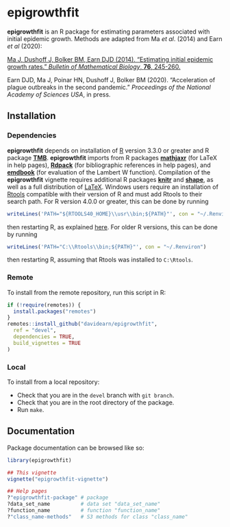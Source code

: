 # epigrowthfit

**epigrowthfit** is an R package for estimating parameters associated with
initial epidemic growth. Methods are adapted from Ma *et al*. (2014)
and Earn *et al* (2020):

[Ma J, Dushoff J, Bolker BM, Earn DJD (2014). “Estimating initial epidemic growth rates.” *Bulletin of Mathematical Biology*, **76**, 245-260.](https://davidearn.mcmaster.ca/publications/MaEtAl2014)

Earn DJD, Ma J, Poinar HN, Dushoff J, Bolker BM (2020). “Acceleration of plague outbreaks in the second pandemic.” *Proceedings of the National Academy of Sciences USA*, in press.

## Installation

### Dependencies

**epigrowthfit** depends on installation of
[R](https://www.r-project.org/) version 3.3.0 or greater and
R package [**TMB**](https://CRAN.R-project.org/package=TMB).
**epigrowthfit** imports from R packages
[**mathjaxr**](https://CRAN.R-project.org/package=mathjaxr)
(for LaTeX in help pages),
[**Rdpack**](https://CRAN.R-project.org/package=Rdpack)
(for bibliographic references in help pages), and
[**emdbook**](https://CRAN.R-project.org/package=emdbook)
(for evaluation of the Lambert W function).
Compilation of the **epigrowthfit** vignette requires
additional R packages
[**knitr**](https://CRAN.R-project.org/package=knitr) and
[**shape**](https://CRAN.R-project.org/package=shape),
as well as a full distribution of
[LaTeX](https://www.latex-project.org/).
Windows users require an installation of
[Rtools](https://cran.r-project.org/bin/windows/Rtools/)
compatible with their version of R and must add Rtools
to their search path. For R version 4.0.0 or greater,
this can be done by running

```r
writeLines('PATH="${RTOOLS40_HOME}\\usr\\bin;${PATH}"', con = "~/.Renviron")
```

then restarting R, as explained
[here](https://cran.r-project.org/bin/windows/Rtools/).
For older R versions, this can be done by running

```r
writeLines('PATH="C:\\Rtools\\bin;${PATH}"', con = "~/.Renviron")
```

then restarting R, assuming that Rtools was installed to `C:\Rtools`.

### Remote

To install from the remote repository, run this script in R:

```r
if (!require(remotes)) {
  install.packages("remotes")
}
remotes::install_github("davidearn/epigrowthfit",
  ref = "devel",
  dependencies = TRUE,
  build_vignettes = TRUE
)
```

### Local

To install from a local repository:

* Check that you are in the `devel` branch with `git branch`.
* Check that you are in the root directory of the package.
* Run `make`.

## Documentation

Package documentation can be browsed like so:

```r
library(epigrowthfit)

## This vignette
vignette("epigrowthfit-vignette")

## Help pages
?"epigrowthfit-package" # package
?data_set_name          # data set "data_set_name"
?function_name          # function "function_name"
?"class_name-methods"   # S3 methods for class "class_name"
```
